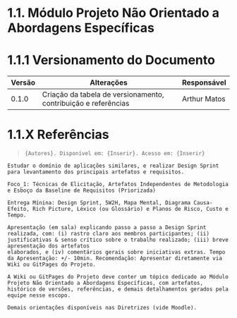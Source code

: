 # 1.1. Módulo Projeto Não Orientado a Abordagens Específicas

# 1.1.1 Versionamento do Documento

| Versão | Alterações | Responsável|
| ------ | ---------- | ---------- |
| 0.1.0  | Criação da tabela de versionamento, contribuição e referências | Arthur Matos |



# 1.1.X Referências
[//]: # "TODO: alterar numeração e incluir referências"
>   ```
>   {Autores}. Disponível em: {Inserir}. Acesso em: {Inserir}
>
>   ```

```
Estudar o domínio de aplicações similares, e realizar Design Sprint para levantamento dos principais artefatos e requisitos.

Foco_1: Técnicas de Elicitação, Artefatos Independentes de Metodologia e Esboço da Baseline de Requisitos (Priorizada)

Entrega Mínina: Design Sprint, 5W2H, Mapa Mental, Diagrama Causa-Efeito, Rich Picture, Léxico (ou Glossário) e Planos de Risco, Custo e Tempo.

Apresentação (em sala) explicando passo a passo a Design Sprint realizada, com: (i) rastro claro aos membros participantes; (ii) justificativas & senso crítico sobre o trabalho realizado; (iii) breve apresentação dos artefatos
elaborados, e (iv) comentários gerais sobre iniciativas extras. Tempo da Apresentação: +/- 10min. Recomendação: Apresentar diretamente via Wiki ou GitPages do Projeto.

A Wiki ou GitPages do Projeto deve conter um tópico dedicado ao Módulo Projeto Não Orientado a Abordagens Específicas, com artefatos, histórico de versões, referências, e demais detalhamentos gerados pela equipe nesse escopo.

Demais orientações disponíveis nas Diretrizes (vide Moodle).
```
